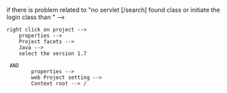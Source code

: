 if there is problem related to "no servlet [/search] found class or initiate the login class than " -->

    right click on project -->
	    properties --> 
	    Project facets -->
	    Java -->
	    select the version 1.7
     
     AND 
     		properties --> 
     		web Project setting -->
   			Context root --> /
     
     